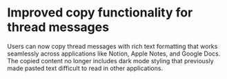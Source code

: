 # Improved copy functionality for thread messages

Users can now copy thread messages with rich text formatting that works seamlessly across applications like Notion, Apple Notes, and Google Docs. The copied content no longer includes dark mode styling that previously made pasted text difficult to read in other applications.
